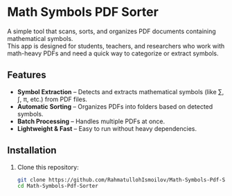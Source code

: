# Math Symbols PDF Sorter

A simple tool that scans, sorts, and organizes PDF documents containing mathematical symbols.  
This app is designed for students, teachers, and researchers who work with math-heavy PDFs and need a quick way to categorize or extract symbols.

## Features

- **Symbol Extraction** – Detects and extracts mathematical symbols (like ∑, ∫, π, etc.) from PDF files.
- **Automatic Sorting** – Organizes PDFs into folders based on detected symbols.
- **Batch Processing** – Handles multiple PDFs at once.
- **Lightweight & Fast** – Easy to run without heavy dependencies.

## Installation

1. Clone this repository:
   ```bash
   git clone https://github.com/RahmatullohIsmoilov/Math-Symbols-Pdf-Sorter.git
   cd Math-Symbols-Pdf-Sorter
